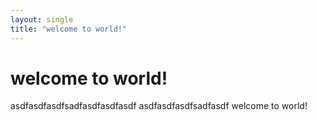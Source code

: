 ```yaml
---
layout: single
title: "welcome to world!"
---
```


# welcome to world!

asdfasdfasdfsadfasdfasdfasdf
asdfasdfasdfsadfasdf
welcome to world!
